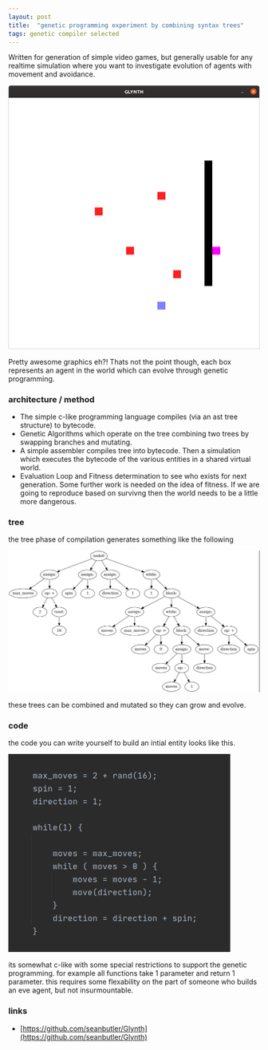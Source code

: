 ```yaml
---
layout: post
title:  "genetic programming experiment by combining syntax trees"
tags: genetic compiler selected
---
```


Written for generation of simple video games, but generally usable for any realtime simulation where you want to investigate evolution of agents with movement and avoidance.

<!--more-->


![](https://github.com/seanbutler/Glynth/blob/master/Media/Screenshot_1.png?raw=true)


Pretty awesome graphics eh?! Thats not the point though, each box represents an agent in the world which can evolve through genetic programming.

### architecture / method

- The simple c-like programming language compiles (via an ast tree structure) to bytecode.
- Genetic Algorithms which operate on the tree combining two trees by swapping branches and mutating.
- A simple assembler compiles tree into bytecode. Then a simulation which executes the bytecode of the various entities in a shared virtual world.
- Evaluation Loop and Fitness determination to see who exists for next generation. Some further work is needed on the idea of fitness. If we are going to reproduce based on survivng then the world needs to be a little more dangerous.

### tree

the tree phase of compilation generates something like the following

![](https://github.com/seanbutler/Glynth/blob/master/Media/Screenshot_4.png?raw=true)

these trees can be combined and mutated so they can grow and evolve.


###  code

the code you can write yourself to build an intial entity looks like this.

![](https://github.com/seanbutler/Glynth/blob/master/Media/Screenshot_3.png?raw=true)

its somewhat c-like with some special restrictions to support the genetic programming. for example all functions take 1 parameter and return 1 parameter. this requires some flexability on the part of someone who builds an eve agent, but not insurmountable.

### links

- [https://github.com/seanbutler/Glynth](https://github.com/seanbutler/Glynth)